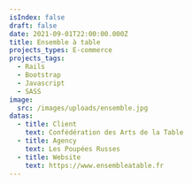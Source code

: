 ```yaml
---
isIndex: false
draft: false
date: 2021-09-01T22:00:00.000Z
title: Ensemble à table
projects_types: E-commerce
projects_tags:
  - Rails
  - Bootstrap
  - Javascript
  - SASS
image:
  src: /images/uploads/ensemble.jpg
datas:
  - title: Client
    text: Confédération des Arts de la Table
  - title: Agency
    text: Les Poupées Russes
  - title: Website
    text: https://www.ensembleatable.fr
---
```

